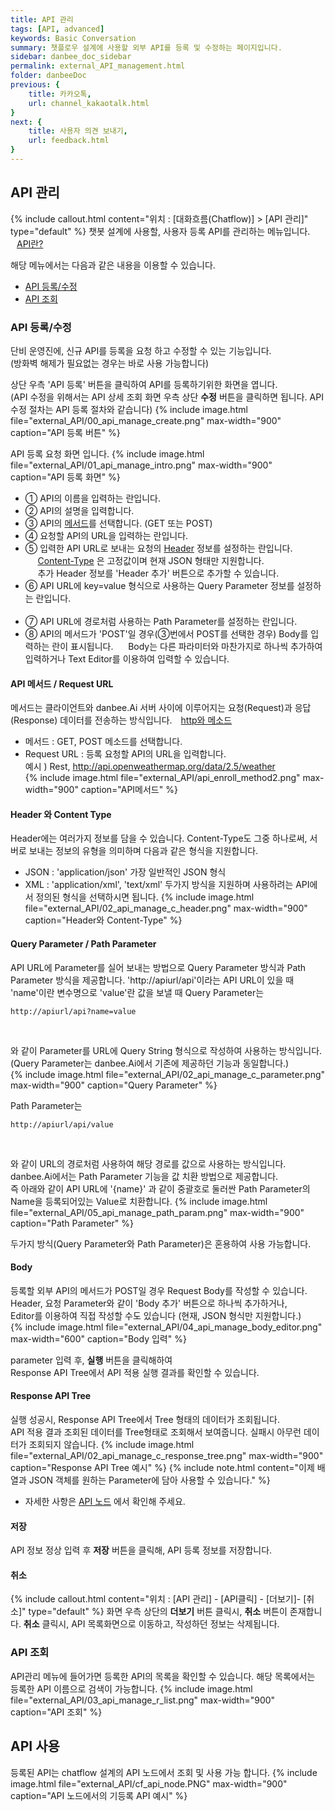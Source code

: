 ```yaml
---
title: API 관리
tags: [API, advanced]
keywords: Basic Conversation
summary: 챗플로우 설계에 사용할 외부 API를 등록 및 수정하는 페이지입니다.
sidebar: danbee_doc_sidebar
permalink: external_API_management.html
folder: danbeeDoc
previous: {
    title: 카카오톡,
    url: channel_kakaotalk.html
}
next: {
    title: 사용자 의견 보내기,
    url: feedback.html
}
---
```


## API 관리
 {% include callout.html content="위치 : [대화흐름(Chatflow)] > [API 관리]" type="default" %}
 챗봇 설계에 사용할, 사용자 등록 API를 관리하는 메뉴입니다. 
  <span style="color:#f69023;"><i class="fa fa-external-link-square" aria-hidden="true" style="margin:0px 5px"></i>[API란?](http://terms.naver.com/entry.nhn?docId=1179553&cid=40942&categoryId=32837)</span>

해당 메뉴에서는 다음과 같은 내용을 이용할 수 있습니다.<br/>
 - [API 등록/수정](external_API_management.html#api-등록수정)  
 - [API 조회](external_API_management.html#api-조회) 

### API 등록/수정
단비 운영진에, 신규 API를 등록을 요청 하고 수정할 수 있는 기능입니다.<br/>
(방화벽 해제가 필요없는 경우는 바로 사용 가능합니다)

상단 우측 'API 등록' 버튼을 클릭하여 API를 등록하기위한 화면을 엽니다.<br/>
(API 수정을 위해서는 API 상세 조회 화면 우측 상단 **수정** 버튼을 클릭하면 됩니다. API 수정 절차는 API 등록 절차와 같습니다)
{% include image.html file="external_API/00_api_manage_create.png" max-width="900" caption="API 등록 버튼" %}

API 등록 요청 화면 입니다.
{% include image.html file="external_API/01_api_manage_intro.png" max-width="900" caption="API 등록 화면" %}

- ① API의 이름을 입력하는 란입니다.<br/>
- ② API의 설명을 입력합니다.<br/>
- ③ API의 [메서드](external_API_management.html#api-메서드--request-url)를 선택합니다. (GET 또는 POST)<br/>
- ④ 요청할 API의 URL을 입력하는 란입니다.<br/>
- ⑤ 입력한 API URL로 보내는 요청의 [Header](external_API_management.html#header-와-content-type) 정보를 설정하는 란입니다.<br/>
&nbsp;&nbsp;&nbsp;&nbsp; [Content-Type](external_API_management.html#header-와-content-type) 은 고정값이며 현재 JSON 형태만 지원합니다.<br/>
&nbsp;&nbsp;&nbsp;&nbsp; 추가 Header 정보를 'Header 추가' 버튼으로 추가할 수 있습니다.
- ⑥ API URL에 key=value 형식으로 사용하는 Query Parameter 정보를 설정하는 란입니다.<br/>
&nbsp;&nbsp;&nbsp;&nbsp; 
- ⑦ API URL에 경로처럼 사용하는 Path Parameter를 설정하는 란입니다.
&nbsp;&nbsp;&nbsp;&nbsp; 
- ⑧ API의 메서드가 'POST'일 경우(③번에서 POST를 선택한 경우) Body를 입력하는 란이 표시됩니다.
&nbsp;&nbsp;&nbsp;&nbsp; Body는 다른 파라미터와 마찬가지로 하나씩 추가하여 입력하거나 Text Editor를 이용하여 입력할 수 있습니다.


#### API 메서드 / Request URL
메서드는 클라이언트와 danbee.Ai 서버 사이에 이루어지는 요청(Request)과 응답(Response) 데이터를 전송하는 방식입니다. 
  <span style="color:#f69023;"><i class="fa fa-external-link-square" aria-hidden="true" style="margin:0px 5px"></i>[http와 메소드](http://terms.naver.com/entry.nhn?docId=2271985&cid=51207&categoryId=51207)</span>
 - 메서드 : GET, POST 메소드를 선택합니다. 
 - Request URL : 등록 요청할 API의 URL을 입력합니다. <br/>
    예시 ) Rest, http://api.openweathermap.org/data/2.5/weather   
{% include image.html file="external_API/api_enroll_method2.png" max-width="900" caption="API메서드" %} 
    
#### Header 와 Content Type 
Header에는 여러가지 정보를 담을 수 있습니다.
Content-Type도 그중 하나로써, 서버로 보내는 정보의 유형을 의미하며 다음과 같은 형식을 지원합니다.<br/>
- JSON : 'application/json' 가장 일반적인 JSON 형식
- XML  : 'application/xml', 'text/xml' 두가지 방식을 지원하며 사용하려는 API에서 정의된 형식을 선택하시면 됩니다.
{% include image.html file="external_API/02_api_manage_c_header.png" max-width="900" caption="Header와 Content-Type" %} 

#### Query Parameter / Path Parameter
API URL에 Parameter를 실어 보내는 방법으로 Query Parameter 방식과 Path Parameter 방식을 제공합니다.
'http://apiurl/api'이라는 API URL이 있을 때 'name'이란 변수명으로 'value'란 값을 보낼 때
Query Parameter는<br/>
<pre><code>http://apiurl/api?name=value</code></pre><br/>
와 같이 Parameter를 URL에 Query String 형식으로 작성하여 사용하는 방식입니다.<br/>
(Query Parameter는 danbee.Ai에서 기존에 제공하던 기능과 동일합니다.)<br/>
{% include image.html file="external_API/02_api_manage_c_parameter.png" max-width="900" caption="Query Parameter" %}

Path Parameter는<br/>
<pre><code>http://apiurl/api/value</code></pre><br/>
와 같이 URL의 경로처럼 사용하여 해당 경로를 값으로 사용하는 방식입니다.<br/>
danbee.Ai에서는 Path Parameter 기능을 값 치환 방법으로 제공합니다.<br/>
즉 아래와 같이 API URL에 '{name}' 과 같이 중괄호로 둘러싼 Path Parameter의 Name을 등록되어있는 Value로 치환합니다.
{% include image.html file="external_API/05_api_manage_path_param.png" max-width="900" caption="Path Parameter" %}

두가지 방식(Query Parameter와 Path Parameter)은 혼용하여 사용 가능합니다.<br/>

#### Body
등록할 외부 API의 메서드가 POST일 경우 Request Body를 작성할 수 있습니다.<br/>
Header, 요청 Parameter와 같이 'Body 추가' 버튼으로 하나씩 추가하거나,<br/>
Editor를 이용하여 직접 작성할 수도 있습니다 (현재, JSON 형식만 지원합니다.)<br/>
{% include image.html file="external_API/04_api_manage_body_editor.png" max-width="600" caption="Body 입력" %}

parameter 입력 후, **실행** 버튼을 클릭해하여<br/>
Response API Tree에서 API 적용 실행 결과를 확인할 수 있습니다.

#### Response API Tree
실행 성공시, Response API Tree에서 Tree 형태의 데이터가 조회됩니다.<br/>
API 적용 결과 조회된 데이터를 Tree형태로 조회해서 보여줍니다. 실패시 아무런 데이터가 조회되지 않습니다.
{% include image.html file="external_API/02_api_manage_c_response_tree.png" max-width="900" caption="Response API Tree 예시" %}
{% include note.html content="이제 배열과 JSON 객체를 원하는 Parameter에 담아 사용할 수 있습니다." %}
- 자세한 사항은 [API 노드](chatflow_api.html#응답-parameter-와-출력-parameters) 에서 확인해 주세요.

#### 저장
API 정보 정상 입력 후 **저장** 버튼을 클릭해, API 등록 정보를 저장합니다. 

#### 취소
{% include callout.html content="위치 : [API 관리] - [API클릭] - [더보기]- [취소]" type="default" %}
화면 우측 상단의  **더보기** 버튼 클릭시, **취소**  버튼이 존재합니다.  **취소**  클릭시, API 목록화면으로 이동하고, 작성하던 정보는 삭제됩니다. 


### API 조회 
API관리 메뉴에 들어가면 등록한 API의 목록을 확인할 수 있습니다. 해당 목록에서는 등록한 API 이름으로 검색이 가능합니다.
{% include image.html file="external_API/03_api_manage_r_list.png" max-width="900" caption="API 조회" %}  

## API 사용
등록된  API는 chatflow 설계의 API 노드에서 조회 및 사용 가능 합니다.
{% include image.html file="external_API/cf_api_node.PNG" max-width="900" caption="API 노드에서의 기등록 API 예시" %} 